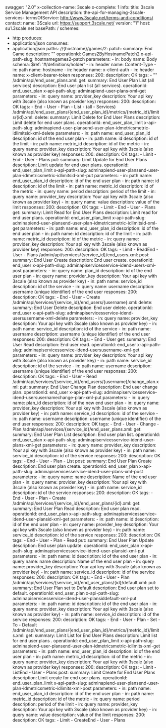 swagger: "2.0"
x-collection-name: 3scale
x-complete: 1
info:
  title: 3scale Service Management API
  description: the-api-for-managing-3scale-services-
  termsOfService: http://www.3scale.net/terms-and-conditions/
  contact:
    name: 3Scale
    url: https://support.3scale.net/
  version: "1"
host: su1.3scale.net
basePath: /
schemes:
- http
produces:
- application/json
consumes:
- application/json
paths:
  //{hostname}/games/2:
    patch:
      summary: End Game
      description: ""
      operationId: Games2ByHostnamePatch2
      x-api-path-slug: hostnamegames2-patch
      parameters:
      - in: body
        name: Body
        schema:
          $ref: '#/definitions/holder'
      - in: header
        name: Content-Type
      - in: path
        name: hostname
      - in: header
        name: x-client-auth
      - in: header
        name: x-client-bearer-token
      responses:
        200:
          description: OK
      tags:
      - ""
  /admin/api/end_user_plans.xml:
    get:
      summary: End User Plan List (all services)
      description: End user plan list (all services).
      operationId: end_user_plan
      x-api-path-slug: adminapiend-user-plans-xml-get
      parameters:
      - in: query
        name: provider_key
        description: Your api key with 3scale (also known as provider key)
      responses:
        200:
          description: OK
      tags:
      - End
      - User
      - Plan
      - List
      - (all
      - Services)
  /admin/api/end_user_plans/{end_user_plan_id}/metrics/{metric_id}/limits/{id}.xml:
    delete:
      summary: Limit Delete for End User Plans
      description: Limit delete for end user plans.
      operationId: end_user_plan_limit
      x-api-path-slug: adminapiend-user-plansend-user-plan-idmetricsmetric-idlimitsid-xml-delete
      parameters:
      - in: path
        name: end_user_plan_id
        description: id of the end user plan
      - in: path
        name: id
        description: id of the limit
      - in: path
        name: metric_id
        description: id of the metric
      - in: query
        name: provider_key
        description: Your api key with 3scale (also known as provider key)
      responses:
        200:
          description: OK
      tags:
      - Limit
      - End
      - User
      - Plans
    put:
      summary: Limit Update for End User Plans
      description: Limit update for end user plans.
      operationId: end_user_plan_limit
      x-api-path-slug: adminapiend-user-plansend-user-plan-idmetricsmetric-idlimitsid-xml-put
      parameters:
      - in: path
        name: end_user_plan_id
        description: id of the end user plan
      - in: path
        name: id
        description: id of the limit
      - in: path
        name: metric_id
        description: id of the metric
      - in: query
        name: period
        description: period of the limit
      - in: query
        name: provider_key
        description: Your api key with 3scale (also known as provider key)
      - in: query
        name: value
        description: value of the limit
      responses:
        200:
          description: OK
      tags:
      - Limit
      - End
      - User
      - Plans
    get:
      summary: Limit Read for End User Plans
      description: Limit read for end user plans.
      operationId: end_user_plan_limit
      x-api-path-slug: adminapiend-user-plansend-user-plan-idmetricsmetric-idlimitsid-xml-get
      parameters:
      - in: path
        name: end_user_plan_id
        description: id of the end user plan
      - in: path
        name: id
        description: id of the limit
      - in: path
        name: metric_id
        description: id of the metric
      - in: query
        name: provider_key
        description: Your api key with 3scale (also known as provider key)
      responses:
        200:
          description: OK
      tags:
      - Limit
      - ReadEnd
      - User
      - Plans
  /admin/api/services/{service_id}/end_users.xml:
    post:
      summary: End User Create
      description: End user create.
      operationId: end_user
      x-api-path-slug: adminapiservicesservice-idend-users-xml-post
      parameters:
      - in: query
        name: plan_id
        description: id of the end user plan
      - in: query
        name: provider_key
        description: Your api key with 3scale (also known as provider key)
      - in: path
        name: service_id
        description: id of the service
      - in: query
        name: username
        description: username (unique identifier) of the end user
      responses:
        200:
          description: OK
      tags:
      - End
      - User
      - Create
  /admin/api/services/{service_id}/end_users/{username}.xml:
    delete:
      summary: End User Delete
      description: End user delete.
      operationId: end_user
      x-api-path-slug: adminapiservicesservice-idend-usersusername-xml-delete
      parameters:
      - in: query
        name: provider_key
        description: Your api key with 3scale (also known as provider key)
      - in: path
        name: service_id
        description: id of the service
      - in: path
        name: username
        description: username (unique identifier) of the end user
      responses:
        200:
          description: OK
      tags:
      - End
      - User
    get:
      summary: End User Read
      description: End user read.
      operationId: end_user
      x-api-path-slug: adminapiservicesservice-idend-usersusername-xml-get
      parameters:
      - in: query
        name: provider_key
        description: Your api key with 3scale (also known as provider key)
      - in: path
        name: service_id
        description: id of the service
      - in: path
        name: username
        description: username (unique identifier) of the end user
      responses:
        200:
          description: OK
      tags:
      - End
      - User
      - Read
  /admin/api/services/{service_id}/end_users/{username}/change_plan.xml:
    put:
      summary: End User Change Plan
      description: End user change plan.
      operationId: end_user
      x-api-path-slug: adminapiservicesservice-idend-usersusernamechange-plan-xml-put
      parameters:
      - in: query
        name: plan_id
        description: id of the new end user plan
      - in: query
        name: provider_key
        description: Your api key with 3scale (also known as provider key)
      - in: path
        name: service_id
        description: id of the service
      - in: path
        name: username
        description: username (unique identifier) of the end user
      responses:
        200:
          description: OK
      tags:
      - End
      - User
      - Change
      - Plan
  /admin/api/services/{service_id}/end_user_plans.xml:
    get:
      summary: End User Plan List
      description: End user plan list.
      operationId: end_user_plan
      x-api-path-slug: adminapiservicesservice-idend-user-plans-xml-get
      parameters:
      - in: query
        name: provider_key
        description: Your api key with 3scale (also known as provider key)
      - in: path
        name: service_id
        description: id of the service
      responses:
        200:
          description: OK
      tags:
      - End
      - User
      - Plan
      - List
    post:
      summary: End User Plan Create
      description: End user plan create.
      operationId: end_user_plan
      x-api-path-slug: adminapiservicesservice-idend-user-plans-xml-post
      parameters:
      - in: query
        name: name
        description: Name of the end user plan
      - in: query
        name: provider_key
        description: Your api key with 3scale (also known as provider key)
      - in: path
        name: service_id
        description: id of the service
      responses:
        200:
          description: OK
      tags:
      - End
      - User
      - Plan
      - Create
  /admin/api/services/{service_id}/end_user_plans/{id}.xml:
    get:
      summary: End User Plan Read
      description: End user plan read.
      operationId: end_user_plan
      x-api-path-slug: adminapiservicesservice-idend-user-plansid-xml-get
      parameters:
      - in: path
        name: id
        description: id of the end user plan
      - in: query
        name: provider_key
        description: Your api key with 3scale (also known as provider key)
      - in: path
        name: service_id
        description: id of the service
      responses:
        200:
          description: OK
      tags:
      - End
      - User
      - Plan
      - Read
    put:
      summary: End User Plan Update
      description: End user plan update.
      operationId: end_user_plan
      x-api-path-slug: adminapiservicesservice-idend-user-plansid-xml-put
      parameters:
      - in: path
        name: id
        description: id of the end user plan
      - in: query
        name: name
        description: Name of the end user plan
      - in: query
        name: provider_key
        description: Your api key with 3scale (also known as provider key)
      - in: path
        name: service_id
        description: id of the service
      responses:
        200:
          description: OK
      tags:
      - End
      - User
      - Plan
  /admin/api/services/{service_id}/end_user_plans/{id}/default.xml:
    put:
      summary: End User Plan set to Default
      description: End user plan set to default.
      operationId: end_user_plan
      x-api-path-slug: adminapiservicesservice-idend-user-plansiddefault-xml-put
      parameters:
      - in: path
        name: id
        description: id of the end user plan
      - in: query
        name: provider_key
        description: Your api key with 3scale (also known as provider key)
      - in: path
        name: service_id
        description: id of the service
      responses:
        200:
          description: OK
      tags:
      - End
      - User
      - Plan
      - Set
      - To
      - Default
  /admin/api/end_user_plans/{end_user_plan_id}/metrics/{metric_id}/limits.xml:
    get:
      summary: Limit List for End User Plans
      description: Limit list for end user plans .
      operationId: end_user_plan_limit
      x-api-path-slug: adminapiend-user-plansend-user-plan-idmetricsmetric-idlimits-xml-get
      parameters:
      - in: path
        name: end_user_plan_id
        description: id of the end user plan
      - in: path
        name: metric_id
        description: id of the metric
      - in: query
        name: provider_key
        description: Your api key with 3scale (also known as provider key)
      responses:
        200:
          description: OK
      tags:
      - Limit
      - ListEnd
      - User
      - Plans
    post:
      summary: Limit Create for End User Plans
      description: Limit create for end user plans.
      operationId: end_user_plan_limit
      x-api-path-slug: adminapiend-user-plansend-user-plan-idmetricsmetric-idlimits-xml-post
      parameters:
      - in: path
        name: end_user_plan_id
        description: id of the end user plan
      - in: path
        name: metric_id
        description: id of the metric
      - in: query
        name: period
        description: period of the limit
      - in: query
        name: provider_key
        description: Your api key with 3scale (also known as provider key)
      - in: query
        name: value
        description: value of the limit
      responses:
        200:
          description: OK
      tags:
      - Limit
      - CreateEnd
      - User
      - Plans